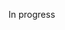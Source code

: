 In progress

<!---
AlexKly/AlexKly is a ✨ special ✨ repository because its `README.md` (this file) appears on your GitHub profile.
You can click the Preview link to take a look at your changes.
--->
